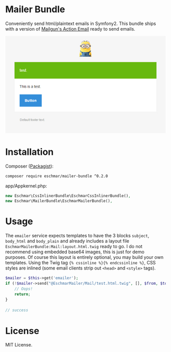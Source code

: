 # Mailer Bundle
Conveniently send html/plaintext emails in Symfony2. This bundle ships with a version of [Mailgun's Action Email](https://github.com/mailgun/transactional-email-templates) ready to send emails.

![test.html.twig](https://raw.githubusercontent.com/eschmar/mailer-bundle/master/test.html.twig.jpg)

# Installation
Composer (<a href="https://packagist.org/packages/eschmar/mailer-bundle" target="_blank">Packagist</a>):
```sh
composer require eschmar/mailer-bundle ^0.2.0
```

app/Appkernel.php:
```php
new Eschmar\CssInlinerBundle\EschmarCssInlinerBundle(),
new Eschmar\MailerBundle\EschmarMailerBundle(),
```

# Usage
The ``emailer`` service expects templates to have the 3 blocks ``subject``, ``body_html`` and ``body_plain`` and already includes a layout file ``EschmarMailerBundle:Mail:layout.html.twig`` ready to go. I do not recommend using embedded base64 images, this is just for demo purposes. Of course this layout is entirely optional, you may build your own templates. Using the Twig tag ``{% cssinline %}{% endcssinline %}``, CSS styles are inlined (some email clients strip out ``<head>`` and ``<style>`` tags).

````php
$mailer = $this->get('emailer');
if (!$mailer->send("@EschmarMailer/Mail/test.html.twig", [], $from, $to[, $bcc])) {
    // Oops!
    return;
}

// success
````

# License
MIT License.
